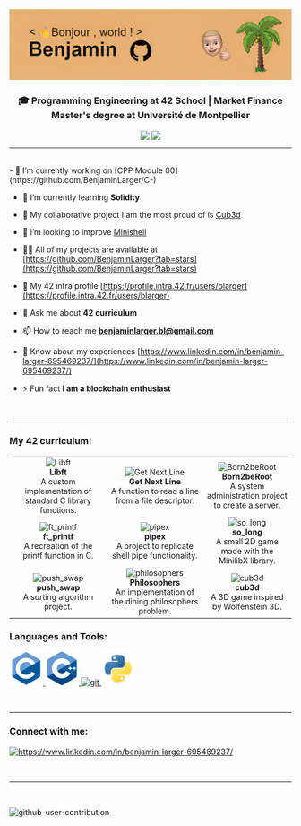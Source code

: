 <div align="center">
  <img src="https://github.com/BenjaminLarger/BenjaminLarger/blob/main/pixelcut-export.png" alt="MasterHead">
</div>

<h3 align="center">🎓 Programming Engineering at 42 School | Market Finance Master's degree at Université de Montpellier</h3>
<div align="center">
  <img align="center" width="200" src="https://media.licdn.com/dms/image/D4D12AQH87JCWFrJa0w/article-cover_image-shrink_600_2000/0/1663149034083?e=2147483647&v=beta&t=WTDV1QJflRlzNIOafKgUuYaQANdUDvRobPYfe2Wd4bI">
  <img align="center" width="200" src="https://www.montpellier-management.fr/wp-content/uploads/2023/02/logo_um_2022_rouge_RVB-1.png">
</div>

<hr />
<br />

<div align="left">
  - 🔭 I’m currently working on [CPP Module 00](https://github.com/BenjaminLarger/C-)
  
  - 🌱 I’m currently learning **Solidity**
  
  - 👯 My collaborative project I am the most proud of is [Cub3d](https://github.com/BenjaminLarger/Cub3D)
  
  - 🤝 I’m looking to improve [Minishell](https://github.com/BenjaminLarger/minishell)
  
  - 👨‍💻 All of my projects are available at [https://github.com/BenjaminLarger?tab=stars](https://github.com/BenjaminLarger?tab=stars)

  - 📝 My 42 intra profile [https://profile.intra.42.fr/users/blarger](https://profile.intra.42.fr/users/blarger)
  
  - 💬 Ask me about **42 curriculum**
  
  - 📫 How to reach me **benjaminlarger.bl@gmail.com**
  
  - 📄 Know about my experiences [https://www.linkedin.com/in/benjamin-larger-695469237/](https://www.linkedin.com/in/benjamin-larger-695469237/)
  
  - ⚡ Fun fact **I am a blockchain enthusiast**
</div>

<br />
<hr />

<div align="left">
  <h3 align="left">My 42 curriculum:</h3>
  <div align="center">
  <table>
    <tr>
      <td align="center">
        <img src="https://github.com/ayogun/42-project-badges/blob/main/badges/libfte.png" alt="Libft" width="100">
        <br>
        <strong>Libft</strong>
        <br>
        <span>A custom implementation of standard C library functions.</span>
      </td>
      <td align="center">
        <img src="https://github.com/ayogun/42-project-badges/blob/main/badges/get_next_linee.png" alt="Get Next Line" width="100">
        <br>
        <strong>Get Next Line</strong>
        <br>
        <span>A function to read a line from a file descriptor.</span>
      </td>
      <td align="center">
        <img src="https://github.com/ayogun/42-project-badges/blob/main/badges/born2beroote.png" alt="Born2beRoot" width="100">
        <br>
        <strong>Born2beRoot</strong>
        <br>
        <span>A system administration project to create a server.</span>
      </td>
    </tr>
    <tr>
      <td align="center">
        <img src="https://github.com/ayogun/42-project-badges/blob/main/badges/ft_printfe.png" alt="ft_printf" width="100">
        <br>
        <strong>ft_printf</strong>
        <br>
        <span>A recreation of the printf function in C.</span>
      </td>
      <td align="center">
        <img src="https://github.com/ayogun/42-project-badges/blob/main/badges/pipexm.png" alt="pipex" width="100">
        <br>
        <strong>pipex</strong>
        <br>
        <span>A project to replicate shell pipe functionality.</span>
      </td>
      <td align="center">
        <img src="https://github.com/ayogun/42-project-badges/blob/main/badges/so_longm.png" alt="so_long" width="100">
        <br>
        <strong>so_long</strong>
        <br>
        <span>A small 2D game made with the MinilibX library.</span>
      </td>
    </tr>
    <tr>
      <td align="center">
        <img src="https://github.com/ayogun/42-project-badges/blob/main/badges/push_swape.png" alt="push_swap" width="100">
        <br>
        <strong>push_swap</strong>
        <br>
        <span>A sorting algorithm project.</span>
      </td>
      <td align="center">
        <img src="https://github.com/ayogun/42-project-badges/blob/main/badges/philosopherse.png" alt="philosophers" width="100">
        <br>
        <strong>Philosophers</strong>
        <br>
        <span>An implementation of the dining philosophers problem.</span>
      </td>
      <td align="center">
        <img src="https://github.com/ayogun/42-project-badges/blob/main/badges/cub3dm.png" alt="cub3d" width="100">
        <br>
        <strong>cub3d</strong>
        <br>
        <span>A 3D game inspired by Wolfenstein 3D.</span>
      </td>
    </tr>
  </table>
</div>

<div align="left">
  <h3 align="left">Languages and Tools:</h3>
  <p align="left">
    <a href="https://www.cprogramming.com/" target="_blank" rel="noreferrer">
      <img src="https://raw.githubusercontent.com/devicons/devicon/master/icons/c/c-original.svg" alt="c" width="60" height="60"/>
    </a>
    <a href="https://www.w3schools.com/cpp/" target="_blank" rel="noreferrer">
      <img src="https://raw.githubusercontent.com/devicons/devicon/master/icons/cplusplus/cplusplus-original.svg" alt="cplusplus" width="60" height="60"/>
    </a>
    <a href="https://git-scm.com/" target="_blank" rel="noreferrer">
      <img src="https://www.vectorlogo.zone/logos/git-scm/git-scm-icon.svg" alt="git" width="60" height="60"/>
    </a>
    <a href="https://www.python.org" target="_blank" rel="noreferrer">
      <img src="https://raw.githubusercontent.com/devicons/devicon/master/icons/python/python-original.svg" alt="python" width="60" height="60"/>
    </a>
  </p>
</div>

<br />
<hr />

<div align="left">
  <h3 align="left">Connect with me:</h3>
  <p align="left">
    <a href="https://linkedin.com/in/https://www.linkedin.com/in/benjamin-larger-695469237/" target="blank">
      <img align="center" src="https://raw.githubusercontent.com/rahuldkjain/github-profile-readme-generator/master/src/images/icons/Social/linked-in-alt.svg" alt="https://www.linkedin.com/in/benjamin-larger-695469237/" height="60" width="80" />
    </a>
  </p>
</div>

<br />
<hr />

</tr> </table>

<br>

![github-user-contribution](https://user-images.githubusercontent.com/58959408/157782696-8bc9ca49-ca61-4ab5-8b83-49c4e76c1a8f.svg)


